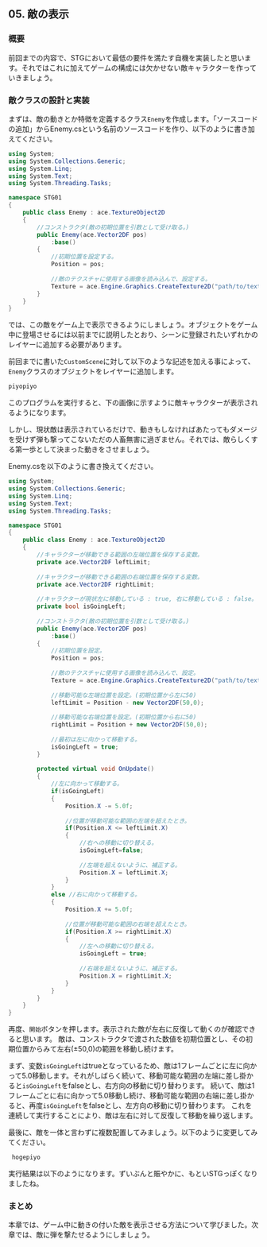 ## 05. 敵の表示

### 概要

前回までの内容で、STGにおいて最低の要件を満たす自機を実装したと思います。それではこれに加えてゲームの構成には欠かせない敵キャラクターを作っていきましょう。

### 敵クラスの設計と実装

まずは、敵の動きとか特徴を定義するクラス```Enemy```を作成します。「ソースコードの追加」からEnemy.csという名前のソースコードを作り、以下のように書き加えてください。

```C#
using System;
using System.Collections.Generic;
using System.Linq;
using System.Text;
using System.Threading.Tasks;

namespace STG01
{
	public class Enemy : ace.TextureObject2D
	{
		//コンストラクタ(敵の初期位置を引数として受け取る。)
		public Enemy(ace.Vector2DF pos)
			:base()
		{
			//初期位置を設定する。
			Position = pos;
			
			//敵のテクスチャに使用する画像を読み込んで、設定する。
			Texture = ace.Engine.Graphics.CreateTexture2D("path/to/texture");
		}
	}
}
```

では、この敵をゲーム上で表示できるようにしましょう。オブジェクトをゲーム中に登場させるには以前までに説明したとおり、シーンに登録されたいずれかのレイヤーに追加する必要があります。

前回までに書いた```CustomScene```に対して以下のような記述を加える事によって、```Enemy```クラスのオブジェクトをレイヤーに追加します。

```C#
piyopiyo
```

このプログラムを実行すると、下の画像に示すように敵キャラクターが表示されるようになります。

しかし、現状敵は表示されているだけで、動きもしなければあたってもダメージを受けず弾も撃ってこないただの人畜無害に過ぎません。それでは、敵らしくする第一歩として決まった動きをさせましょう。

Enemy.csを以下のように書き換えてください。

```C#
using System;
using System.Collections.Generic;
using System.Linq;
using System.Text;
using System.Threading.Tasks;

namespace STG01
{
	public class Enemy : ace.TextureObject2D
	{
		//キャラクターが移動できる範囲の左端位置を保存する変数。
		private ace.Vector2DF leftLimit;
		
		//キャラクターが移動できる範囲の右端位置を保存する変数。
		private ace.Vector2DF rightLimit;
		
		//キャラクターが現状左に移動している : true, 右に移動している : false。
		private bool isGoingLeft;
		
		//コンストラクタ(敵の初期位置を引数として受け取る。)
		public Enemy(ace.Vector2DF pos)
			:base()
		{
			//初期位置を設定。
			Position = pos;
			
			//敵のテクスチャに使用する画像を読み込んで、設定。
			Texture = ace.Engine.Graphics.CreateTexture2D("path/to/texture");
			
			//移動可能な左端位置を設定。(初期位置から左に50)
			leftLimit = Position - new Vector2DF(50,0);
			
			//移動可能な右端位置を設定。(初期位置から右に50)
			rightLimit = Position + new Vector2DF(50,0);
			
			//最初は左に向かって移動する。
			isGoingLeft = true;
		}
		
		protected virtual void OnUpdate()
		{
			//左に向かって移動する。
			if(isGoingLeft)
			{
				Position.X -= 5.0f;
				
				//位置が移動可能な範囲の左端を超えたとき。
				if(Position.X <= leftLimit.X)
				{
					//右への移動に切り替える。
					isGoingLeft=false;
					
					//左端を超えないように、補正する。
					Position.X = leftLimit.X;
				}
			}
			else //右に向かって移動する。
			{
				Position.X += 5.0f;
				
				//位置が移動可能な範囲の右端を超えたとき。
				if(Position.X >= rightLimit.X)
				{
					//左への移動に切り替える。
					isGoingLeft = true;
					
					//右端を超えないように、補正する。
					Position.X = rightLimit.X;
				}
			}
		}
	}
}
```

再度、```開始```ボタンを押します。表示された敵が左右に反復して動くのが確認できると思います。
敵は、コンストラクタで渡された数値を初期位置とし、その初期位置からみて左右(±50,0)の範囲を移動し続けます。

まず、変数```isGoingLeft```はtrueとなっているため、敵は1フレームごとに左に向かって5.0移動します。それがしばらく続いて、移動可能な範囲の左端に差し掛かると```isGoingLeft```をfalseとし、右方向の移動に切り替わります。
続いて、敵は1フレームごとに右に向かって5.0移動し続け、移動可能な範囲の右端に差し掛かると、再度```isGoingLeft```をfalseとし、左方向の移動に切り替わります。
これを連続して実行することにより、敵は左右に対して反復して移動を繰り返します。

最後に、敵を一体と言わずに複数配置してみましょう。以下のように変更してみてください。

```C#
 hogepiyo
```
実行結果は以下のようになります。ずいぶんと賑やかに、もといSTGっぽくなりましたね。

### まとめ

本章では、ゲーム中に動きの付いた敵を表示させる方法について学びました。次章では、敵に弾を撃たせるようにしましょう。

